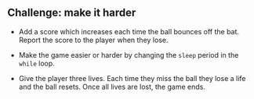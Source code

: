 ## Challenge: make it harder

+ Add a score which increases each time the ball bounces off the bat. Report the score to the player when they lose.

+ Make the game easier or harder by changing the `sleep` period in the `while` loop.

+ Give the player three lives. Each time they miss the ball they lose a life and the ball resets. Once all lives are lost, the game ends.
